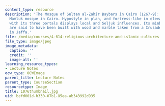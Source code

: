 ```yaml
---
content_type: resource
description: 'The Mosque of Sultan al-Zahir Baybars in Cairo (1267-9): First royal
  Mamluk mosque in Cairo. Hypostyle in plan, and fortress-like in elevation, the mosque
  with its three portals displays local and Seljuk influences. Its minbar and mihrab
  are said to have been built with wood and marble taken from a Crusader''s church
  in Jaffa.'
file: /media/courses/4-614-religious-architecture-and-islamic-cultures-fall-2002/befd001db33007b185eaab343992d935_1076thumbnail.jpg
file_type: image/jpeg
image_metadata:
  caption: ''
  credit: ''
  image-alt: ''
learning_resource_types:
- Lecture Notes
ocw_type: OCWImage
parent_title: Lecture Notes
parent_type: CourseSection
resourcetype: Image
title: 1076thumbnail.jpg
uid: befd001d-b330-07b1-85ea-ab343992d935
---
```

